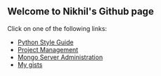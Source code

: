 ## Welcome to Nikhil's Github page

Click on one of the following links:

- [Python Style Guide](docs/python/styleguide.md)
- [Project Management](docs/Project-Management-Workflow.md)
- [Mongo Server Administration](docs/Mongo-Server-Administration.md)
- [My gists](https://gist.github.com/nikhilraju)

